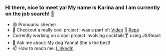 ### Hi there, nice to meet ya! My name is Karina and I am currently on the job search! 👋 

- 😄 Pronouns: she/her
- 🔭 Checkout a really cool project I was a part of: [Video](https://www.youtube.com/watch?v=ZnTJXJw4Izo&list=PLx0iOsdUOUmnPA9l9RyeENObqv4SJi-_S&index=15) || [Repo](https://github.com/GH-Squirtle-Squad/tagged)
- Currently working on a cool project involving cocktails🍸 using JS/React 
- 💬 Ask me about: My dog Yanna! She's the best!
-  📫 How to reach me: [LinkedIn](https://www.linkedin.com/in/karina-zuniga/)

<!--
**mkybun/mkybun** is a ✨ _special_ ✨ repository because its `README.md` (this file) appears on your GitHub profile.

Here are some ideas to get you started:

- 👯 I’m looking to collaborate on ...
- 🤔 I’m looking for help with ...
- ⚡ Fun fact: ...
-->
